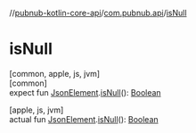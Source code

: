//[pubnub-kotlin-core-api](../../index.md)/[com.pubnub.api](index.md)/[isNull](is-null.md)

# isNull

[common, apple, js, jvm]\
[common]\
expect fun [JsonElement](-json-element/index.md).[isNull](is-null.md)(): [Boolean](https://kotlinlang.org/api/core/kotlin-stdlib/kotlin/-boolean/index.html)

[apple, js, jvm]\
actual fun [JsonElement](-json-element/index.md).[isNull](is-null.md)(): [Boolean](https://kotlinlang.org/api/core/kotlin-stdlib/kotlin/-boolean/index.html)
